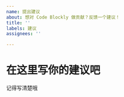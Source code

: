 ```yaml
---
name: 提出建议
about: 想对 Code Blockly 做贡献？反馈一个建议！
title: ''
labels: 建议
assignees: ''

---
```


# 在这里写你的建议吧

记得写清楚哦

